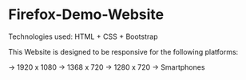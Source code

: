 # Firefox-Demo-Website
Technologies used: HTML + CSS + Bootstrap

This Website is designed to be responsive for the following platforms:

-> 1920 x 1080
-> 1368 x 720
-> 1280 x 720
-> Smartphones
